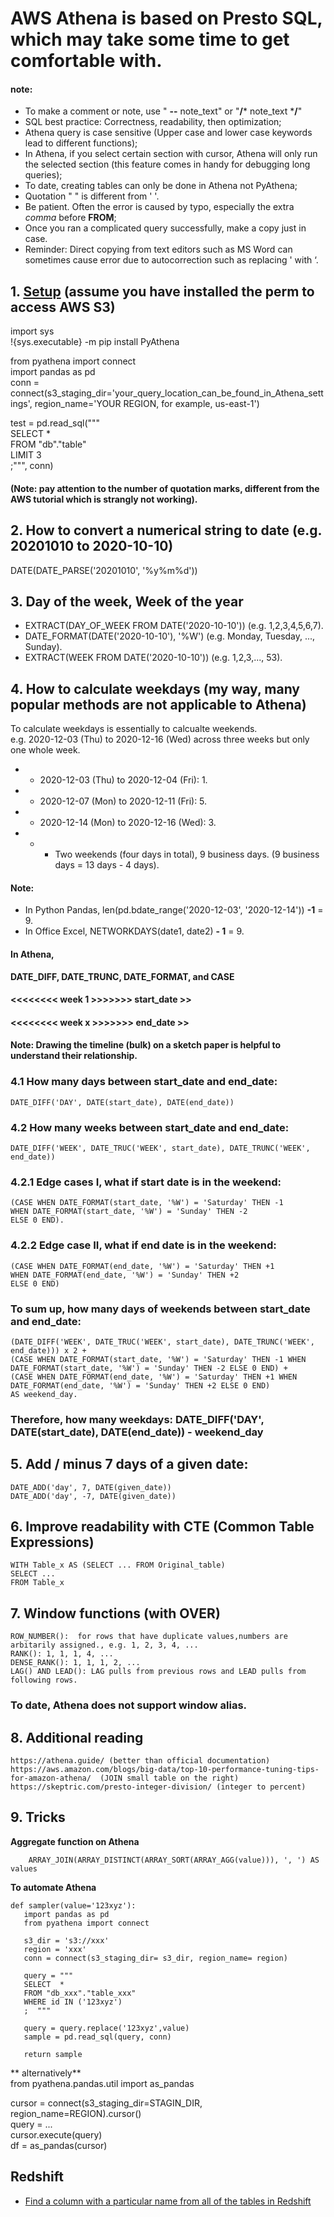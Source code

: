 # AWS Athena is based on Presto SQL, which may take some time to get comfortable with. 
#### note: 
- To make a comment or note, use " **--** note_text" or "**/*** note_text ***/**"
- SQL best practice: Correctness, readability, then optimization; 
- Athena query is case sensitive (Upper case and lower case keywords lead to different functions); 
- In Athena, if you select certain section with cursor, Athena will only run the selected section (this feature comes in handy for debugging long queries);
- To date, creating tables can only be done in Athena not PyAthena; 
- Quotation " " is different from ' '.
- Be patient. Often the error is caused by typo, especially the extra *comma* before **FROM**; 
- Once you ran a complicated query successfully, make a copy just in case. 
- Reminder: Direct copying from text editors such as MS Word can sometimes cause error due to autocorrection such as replacing ' with ‘.

## 1. [Setup](https://aws.amazon.com/blogs/machine-learning/run-sql-queries-from-your-sagemaker-notebooks-using-amazon-athena/) (assume you have installed the perm to access AWS S3)   
   import sys  
   !{sys.executable} -m pip install PyAthena  

   from pyathena import connect  
   import pandas as pd  
   conn = connect(s3_staging_dir='your_query_location_can_be_found_in_Athena_settings',  region_name='YOUR REGION, for example, us-east-1')  

   test = pd.read_sql("""  
   SELECT *  
   FROM "db"."table"  
   LIMIT 3  
   ;""", conn)  

#### (Note: pay attention to the number of quotation marks, different from the AWS tutorial which is strangly not working).

## 2. How to convert a numerical string to date (e.g. 20201010 to 2020-10-10)  
   DATE(DATE_PARSE('20201010', '%y%m%d'))  
   
## 3. Day of the week, Week of the year
  - EXTRACT(DAY_OF_WEEK FROM DATE('2020-10-10'))     (e.g. 1,2,3,4,5,6,7).   
  - DATE_FORMAT(DATE('2020-10-10'), '%W')   (e.g. Monday, Tuesday, ..., Sunday). 
  - EXTRACT(WEEK FROM DATE('2020-10-10'))     (e.g. 1,2,3,..., 53).  
   
## 4. How to calculate weekdays (my way, many popular methods are not applicable to Athena) 
To calculate weekdays is essentially to calcualte weekends.  
e.g. 2020-12-03 (Thu) to 2020-12-16 (Wed) across three weeks but only one whole week.  
- - 2020-12-03 (Thu) to 2020-12-04 (Fri): 1. 
- - 2020-12-07 (Mon) to 2020-12-11 (Fri): 5. 
- - 2020-12-14 (Mon) to 2020-12-16 (Wed): 3. 
- - - Two weekends (four days in total), 9 business days. (9 business days = 13 days - 4 days). 
#### Note:
- In Python Pandas, len(pd.bdate_range('2020-12-03', '2020-12-14')) **-1** = 9. 
- In Office Excel, NETWORKDAYS(date1, date2) **- 1** = 9. 

#### In Athena,
**DATE_DIFF, DATE_TRUNC, DATE_FORMAT, and CASE**  

#### <<<<<<<< week 1 >>>>>>> start_date >>
#### <<<<<<<< week x >>>>>>> end_date >>
#### Note: Drawing the timeline (bulk) on a sketch paper is helpful to understand their relationship.

### 4.1 How many days between start_date and end_date:   
    DATE_DIFF('DAY', DATE(start_date), DATE(end_date))  

### 4.2 How many weeks between start_date and end_date:   
    DATE_DIFF('WEEK', DATE_TRUC('WEEK', start_date), DATE_TRUNC('WEEK', end_date))    

### 4.2.1 Edge cases I, what if start date is in the weekend:   
    (CASE WHEN DATE_FORMAT(start_date, '%W') = 'Saturday' THEN -1   
    WHEN DATE_FORMAT(start_date, '%W') = 'Sunday' THEN -2   
    ELSE 0 END).  

### 4.2.2 Edge case II, what if end date is in the weekend:   
    (CASE WHEN DATE_FORMAT(end_date, '%W') = 'Saturday' THEN +1   
    WHEN DATE_FORMAT(end_date, '%W') = 'Sunday' THEN +2   
    ELSE 0 END)     

### To sum up, how many days of weekends between start_date and end_date:    
    (DATE_DIFF('WEEK', DATE_TRUC('WEEK', start_date), DATE_TRUNC('WEEK', end_date))) x 2 + 
    (CASE WHEN DATE_FORMAT(start_date, '%W') = 'Saturday' THEN -1 WHEN DATE_FORMAT(start_date, '%W') = 'Sunday' THEN -2 ELSE 0 END) +  
    (CASE WHEN DATE_FORMAT(end_date, '%W') = 'Saturday' THEN +1 WHEN DATE_FORMAT(end_date, '%W') = 'Sunday' THEN +2 ELSE 0 END)  
    AS weekend_day.   
### Therefore, how many weekdays: DATE_DIFF('DAY', DATE(start_date), DATE(end_date)) - **weekend_day**

## 5. Add / minus 7 days of a given date: 
    DATE_ADD('day', 7, DATE(given_date)) 
    DATE_ADD('day', -7, DATE(given_date))

## 6. Improve readability with CTE (Common Table Expressions)
    WITH Table_x AS (SELECT ... FROM Original_table)  
    SELECT ...  
    FROM Table_x  
## 7. Window functions (with OVER)
    ROW_NUMBER():  for rows that have duplicate values,numbers are arbitarily assigned., e.g. 1, 2, 3, 4, ...    
    RANK(): 1, 1, 1, 4, ...  
    DENSE_RANK(): 1, 1, 1, 2, ...  
    LAG() AND LEAD(): LAG pulls from previous rows and LEAD pulls from following rows.  
### To date, Athena does not support window alias.

## 8. Additional reading 
    https://athena.guide/ (better than official documentation)  
    https://aws.amazon.com/blogs/big-data/top-10-performance-tuning-tips-for-amazon-athena/  (JOIN small table on the right)  
    https://skeptric.com/presto-integer-division/ (integer to percent)
    
## 9. Tricks

**Aggregate function on Athena**
```
    ARRAY_JOIN(ARRAY_DISTINCT(ARRAY_SORT(ARRAY_AGG(value))), ', ') AS values
```

 **To automate Athena**
```
def sampler(value='123xyz'):
   import pandas as pd
   from pyathena import connect

   s3_dir = 's3://xxx'
   region = 'xxx'
   conn = connect(s3_staging_dir= s3_dir, region_name= region)
    
   query = """
   SELECT  *
   FROM "db_xxx"."table_xxx"  
   WHERE id IN ('123xyz')
   ;  """
    
   query = query.replace('123xyz',value)
   sample = pd.read_sql(query, conn)
    
   return sample
```
** alternatively**  
   from pyathena.pandas.util import as_pandas  
   
   cursor = connect(s3_staging_dir=STAGIN_DIR, region_name=REGION).cursor()  
   query = ...  
   cursor.execute(query)  
   df = as_pandas(cursor)  

## Redshift
- [Find a column with a particular name from all of the tables in Redshift](https://www.charlenecassar.com/2019/09/10/find-a-column-with-a-particular-name-from-all-of-the-tables-in-redshift/)
